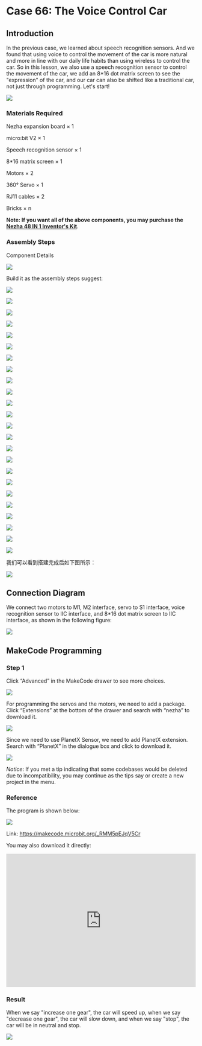 # Case 66: The Voice Control Car

## Introduction

In the previous case, we learned about speech recognition sensors. And we found that using voice to control the movement of the car is more natural and more in line with our daily life habits than using wireless to control the car. So in this lesson, we also use a speech recognition sensor to control the movement of the car, we add an 8*16 dot matrix screen to see the "expression" of the car, and our car can also be shifted like a traditional car, not just through programming. Let's start!

![](./images/66_1.png)

### Materials Required

Nezha expansion board × 1

micro:bit V2 × 1

Speech recognition sensor × 1

8*16 matrix screen  × 1

Motors × 2

360° Servo × 1

RJ11 cables × 2

Bricks × n

**Note: If you want all of the above components, you may purchase the [Nezha 48 IN 1 Inventor's Kit](https://www.elecfreaks.com/nezha-inventor-s-kit-for-micro-bit-without-micro-bit-board.html)**.



### Assembly Steps

Component Details

![](./images/66_2.png)

Build it as the assembly steps suggest:

![](./images/66_3.png)

![](./images/66_4.png)

![](./images/66_5.png)

![](./images/66_6.png)

![](./images/66_7.png)

![](./images/66_8.png)

![](./images/66_9.png)

![](./images/66_10.png)

![](./images/66_11.png)

![](./images/66_12.png)

![](./images/66_13.png)

![](./images/66_14.png)

![](./images/66_15.png)

![](./images/66_16.png)

![](./images/66_17.png)

![](./images/66_18.png)

![](./images/66_19.png)

![](./images/66_20.png)

![](./images/66_21.png)

![](./images/66_22.png)

![](./images/66_23.png)

![](./images/66_24.png)

![](./images/66_25.png)

![](./images/66_26.png)

我们可以看到搭建完成后如下图所示：

![](./images/66_30.png)

## Connection Diagram

We connect two motors to M1, M2 interface, servo to S1 interface, voice recognition sensor to IIC interface, and 8*16 dot matrix screen to IIC interface, as shown in the following figure:

![](./images/66_27.png)


##  MakeCode Programming

### Step 1

Click “Advanced” in the MakeCode drawer to see more choices.



![](./images/49_10.png)



For programming the servos and the motors, we need to add a package.  Click “Extensions” at the bottom of the drawer and search with “nezha” to download it.



![](./images/49_11.png)



Since we need to use PlanetX Sensor, we need to add PlanetX extension. Search with “PlanetX” in the dialogue box and click to download it.

![](./images/49_12.png)



*Notice*: If you met a tip indicating that some codebases would be deleted due to incompatibility, you may continue as the tips say or create a new project in the menu.

### Reference

The program is shown below:

![](./images/66_28.png)

Link: https://makecode.microbit.org/_RMM5pEJqV5Cr

You may also download it directly:

<div style="position:relative;height:0;padding-bottom:70%;overflow:hidden;"><iframe style="position:absolute;top:0;left:0;width:100%;height:100%;" src="https://makecode.microbit.org/#pub:_RMM5pEJqV5Cr" frameborder="0" sandbox="allow-popups allow-forms allow-scripts allow-same-origin"></iframe></div>

### Result

When we say "increase one gear", the car will speed up, when we say "decrease one gear", the car will slow down, and when we say "stop", the car will be in neutral and stop.

![](./images/66_29.gif)
